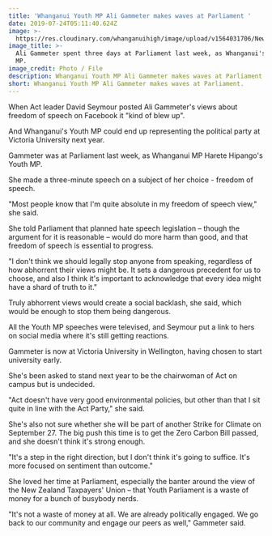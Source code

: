 ```yaml
---
title: 'Whanganui Youth MP Ali Gammeter makes waves at Parliament '
date: 2019-07-24T05:11:40.624Z
image: >-
  https://res.cloudinary.com/whanganuihigh/image/upload/v1564031706/News/Ali_Gammeter.Chron_24.7.19.jpg
image_title: >-
  Ali Gammeter spent three days at Parliament last week, as Whanganui's Youth
  MP. 
image_credit: Photo / File
description: Whanganui Youth MP Ali Gammeter makes waves at Parliament.
short: Whanganui Youth MP Ali Gammeter makes waves at Parliament.
---
```

When Act leader David Seymour posted Ali Gammeter's views about freedom of speech on Facebook it "kind of blew up".



And Whanganui's Youth MP could end up representing the political party at Victoria University next year.



Gammeter was at Parliament last week, as Whanganui MP Harete Hipango's Youth MP.



She made a three-minute speech on a subject of her choice - freedom of speech.

"Most people know that I'm quite absolute in my freedom of speech view," she said.



She told Parliament that planned hate speech legislation – though the argument for it is reasonable – would do more harm than good, and that freedom of speech is essential to progress.



"I don't think we should legally stop anyone from speaking, regardless of how abhorrent their views might be. It sets a dangerous precedent for us to choose, and also I think it's important to acknowledge that every idea might have a shard of truth to it."



Truly abhorrent views would create a social backlash, she said, which would be enough to stop them being dangerous.



All the Youth MP speeches were televised, and Seymour put a link to hers on social media where it's still getting reactions.



Gammeter is now at Victoria University in Wellington, having chosen to start university early.

She's been asked to stand next year to be the chairwoman of Act on campus but is undecided.



"Act doesn't have very good environmental policies, but other than that I sit quite in line with the Act Party," she said.



She's also not sure whether she will be part of another Strike for Climate on September 27. The big push this time is to get the Zero Carbon Bill passed, and she doesn't think it's strong enough.



"It's a step in the right direction, but I don't think it's going to suffice. It's more focused on sentiment than outcome."



She loved her time at Parliament, especially the banter around the view of the New Zealand Taxpayers' Union – that Youth Parliament is a waste of money for a bunch of busybody nerds.



"It's not a waste of money at all. We are already politically engaged. We go back to our community and engage our peers as well," Gammeter said.
